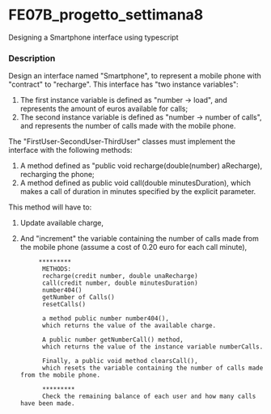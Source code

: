 # FE07B_progetto_settimana8
Designing a Smartphone interface using typescript

### Description
Design an interface named "Smartphone", to represent a mobile phone with "contract" to "recharge".
This interface has "two instance variables":

1. The first instance variable is defined as "number -> load",
   and represents the amount of euros available for calls;
2. The second instance variable is defined as "number -> number of calls",
   and represents the number of calls made with the mobile phone.
    
    
The "FirstUser-SecondUser-ThirdUser" classes must implement the interface with the following methods:

1. A method defined as "public void recharge(double(number) aRecharge), recharging the phone;
2. A method defined as public void call(double minutesDuration),
   which makes a call of duration in minutes specified by the explicit parameter.

This method will have to:
1. Update available charge,
2. And "increment" the variable containing the number of calls made from the mobile phone
   (assume a cost of 0.20 euro for each call minute),
   
            *********
             METHODS:
             recharge(credit number, double unaRecharge)
             call(credit number, double minutesDuration)
             number404()
             getNumber of Calls()
             resetCalls()

             a method public number number404(),
             which returns the value of the available charge.
            
             A public number getNumberCall() method,
             which returns the value of the instance variable numberCalls.
            
             Finally, a public void method clearsCall(),
             which resets the variable containing the number of calls made from the mobile phone.

             *********
             Check the remaining balance of each user and how many calls have been made.
